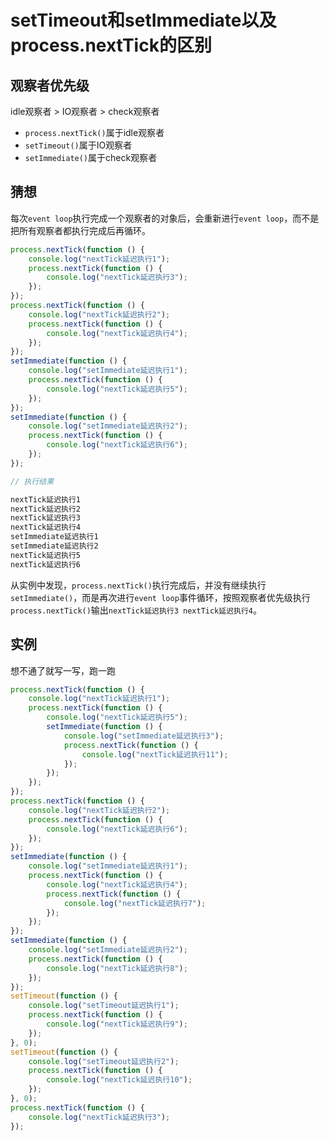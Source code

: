 # setTimeout和setImmediate以及process.nextTick的区别

## 观察者优先级

idle观察者 > IO观察者 > check观察者

- `process.nextTick()`属于idle观察者
- `setTimeout()`属于IO观察者
- `setImmediate()`属于check观察者

## 猜想

每次`event loop`执行完成一个观察者的对象后，会重新进行`event loop`，而不是把所有观察者都执行完成后再循环。

```javascript
process.nextTick(function () {
    console.log("nextTick延迟执行1");
    process.nextTick(function () {
        console.log("nextTick延迟执行3");
    });
});
process.nextTick(function () {
    console.log("nextTick延迟执行2");
    process.nextTick(function () {
        console.log("nextTick延迟执行4");
    });
});
setImmediate(function () {
    console.log("setImmediate延迟执行1");
    process.nextTick(function () {
        console.log("nextTick延迟执行5");
    });
});
setImmediate(function () {
    console.log("setImmediate延迟执行2");
    process.nextTick(function () {
        console.log("nextTick延迟执行6");
    });
});

// 执行结果

nextTick延迟执行1
nextTick延迟执行2
nextTick延迟执行3
nextTick延迟执行4
setImmediate延迟执行1
setImmediate延迟执行2
nextTick延迟执行5
nextTick延迟执行6
```

从实例中发现，`process.nextTick()`执行完成后，并没有继续执行`setImmediate()`，而是再次进行`event loop`事件循环，按照观察者优先级执行`process.nextTick()`输出`nextTick延迟执行3 nextTick延迟执行4`。

## 实例

想不通了就写一写，跑一跑

```javascript
process.nextTick(function () {
    console.log("nextTick延迟执行1");
    process.nextTick(function () {
        console.log("nextTick延迟执行5");
        setImmediate(function () {
            console.log("setImmediate延迟执行3");
            process.nextTick(function () {
                console.log("nextTick延迟执行11");
            });
        });
    });
});
process.nextTick(function () {
    console.log("nextTick延迟执行2");
    process.nextTick(function () {
        console.log("nextTick延迟执行6");
    });
});
setImmediate(function () {
    console.log("setImmediate延迟执行1");
    process.nextTick(function () {
        console.log("nextTick延迟执行4");
        process.nextTick(function () {
            console.log("nextTick延迟执行7");
        });
    });
});
setImmediate(function () {
    console.log("setImmediate延迟执行2");
    process.nextTick(function () {
        console.log("nextTick延迟执行8");
    });
});
setTimeout(function () {
    console.log("setTimeout延迟执行1");
    process.nextTick(function () {
        console.log("nextTick延迟执行9");
    });
}, 0);
setTimeout(function () {
    console.log("setTimeout延迟执行2");
    process.nextTick(function () {
        console.log("nextTick延迟执行10");
    });
}, 0);
process.nextTick(function () {
    console.log("nextTick延迟执行3");
});
```

